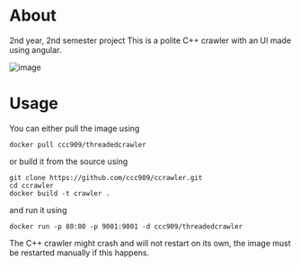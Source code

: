 # About
2nd year, 2nd semester project
This is a polite C++ crawler with an UI made using angular.

![image](https://github.com/ccc909/ccrawler/assets/57506761/c0b49380-2974-4e6a-9a8d-40fa017ae62c)

# Usage

You can either pull the image using 
```
docker pull ccc909/threadedcrawler
```
or build it from the source using
```
git clone https://github.com/ccc909/ccrawler.git
cd ccrawler
docker build -t crawler .
```
and run it using
```
docker run -p 80:80 -p 9001:9001 -d ccc909/threadedcrawler
```
The C++ crawler might crash and will not restart on its own, the image must be restarted manually if this happens.
